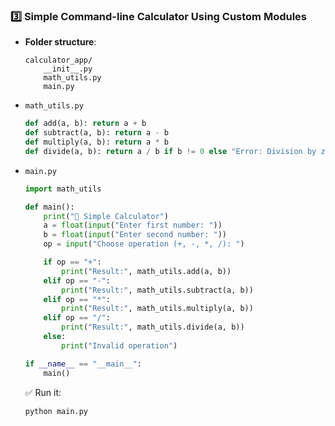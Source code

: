 ### 3️⃣ Simple Command-line Calculator Using Custom Modules

-   **Folder structure**:
    
    ```
    calculator_app/
        __init__.py
        math_utils.py
        main.py
    
    ```
    
-   `math_utils.py`
    
    ```python
    def add(a, b): return a + b
    def subtract(a, b): return a - b
    def multiply(a, b): return a * b
    def divide(a, b): return a / b if b != 0 else "Error: Division by zero"
    
    ```
    
-   `main.py`
    
    ```python
    import math_utils
    
    def main():
        print("🔢 Simple Calculator")
        a = float(input("Enter first number: "))
        b = float(input("Enter second number: "))
        op = input("Choose operation (+, -, *, /): ")
    
        if op == "+":
            print("Result:", math_utils.add(a, b))
        elif op == "-":
            print("Result:", math_utils.subtract(a, b))
        elif op == "*":
            print("Result:", math_utils.multiply(a, b))
        elif op == "/":
            print("Result:", math_utils.divide(a, b))
        else:
            print("Invalid operation")
    
    if __name__ == "__main__":
        main()
    
    ```
    
    ✅ Run it:
    
    ```bash
    python main.py
    
    ```
    
